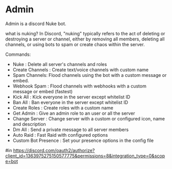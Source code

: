 # Admin
Admin is a discord Nuke bot.

what is nuking?
In Discord, "nuking" typically refers to the act of deleting or destroying a server or channel, either by removing all members, deleting all channels, or using bots to spam or create chaos within the server.

Commands:
- Nuke : Delete all server's channels and roles
- Create Channels : Create text/voice channels with custom name
- Spam Channels: Flood channels using the bot with a custom message or embed.
- Webhook Spam : Flood channels with webhooks with a custom message or embed (fastest)
- Kick All : Kick everyone in the server except whitelist ID
- Ban All : Ban everyone in the server except whitelist ID
- Create Roles : Create roles with a custom name
- Get Admin : Give an admin role to an user or all the server
- Change Server : Change server with a custom or configured icon, name and description
- Dm All : Send a private message to all server members
- Auto Raid : Fast Raid with configured options
- Custom Bot Presence : Set your presence options in the config file

#in
https://discord.com/oauth2/authorize?client_id=1363975275150577775&permissions=8&integration_type=0&scope=bot
